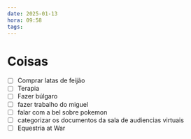 ```yaml
---
date: 2025-01-13
hora: 09:58
tags:
---
```







# Coisas
- [ ] Comprar latas de feijão
- [ ] Terapia
- [ ] Fazer búlgaro
- [ ] fazer trabalho do miguel 
- [ ] falar com a bel sobre pokemon
- [ ] categorizar os documentos da sala de audiencias virtuais
- [ ] Equestria at War
